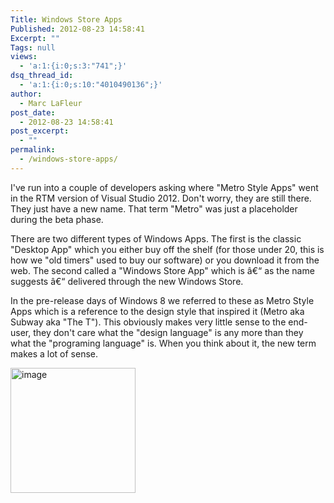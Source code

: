 ```yaml
---
Title: Windows Store Apps
Published: 2012-08-23 14:58:41
Excerpt: ""
Tags: null
views:
  - 'a:1:{i:0;s:3:"741";}'
dsq_thread_id:
  - 'a:1:{i:0;s:10:"4010490136";}'
author:
  - Marc LaFleur
post_date:
  - 2012-08-23 14:58:41
post_excerpt:
  - ""
permalink:
  - /windows-store-apps/
---
```

I've run into a couple of developers asking where "Metro Style Apps" went in the RTM version of Visual Studio 2012. Don't worry, they are still there. They just have a new name. That term "Metro" was just a placeholder during the beta phase.

There are two different types of Windows Apps. The first is the classic "Desktop App" which you either buy off the shelf (for those under 20, this is how we "old timers" used to buy our software) or you download it from the web. The second called a "Windows Store App" which is â€“ as the name suggests â€“ delivered through the new Windows Store.

In the pre-release days of Windows 8 we referred to these as Metro Style Apps which is a reference to the design style that inspired it (Metro aka Subway aka "The T"). This obviously makes very little sense to the end-user, they don't care what the "design language" is any more than they what the "programing language" is. When you think about it, the new term makes a lot of sense.

<a href="http://massivescale.azurewebsites.net/wp-content/uploads/2012/08/image.png"><img style="border-width: 0px; padding-top: 0px; padding-right: 0px; padding-left: 0px; display: inline; background-image: none;" title="image" src="http://massivescale.azurewebsites.net/wp-content/uploads/2012/08/image_thumb.png" alt="image" width="200" border="0" /></a>
